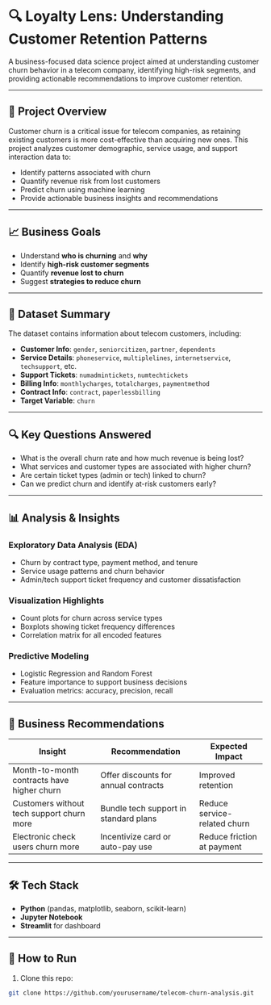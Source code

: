# 🔍 Loyalty Lens: Understanding Customer Retention Patterns
A business-focused data science project aimed at understanding customer churn behavior in a telecom company, identifying high-risk segments, and providing actionable recommendations to improve customer retention.

---

## 📌 Project Overview

Customer churn is a critical issue for telecom companies, as retaining existing customers is more cost-effective than acquiring new ones. This project analyzes customer demographic, service usage, and support interaction data to:

- Identify patterns associated with churn
- Quantify revenue risk from lost customers
- Predict churn using machine learning
- Provide actionable business insights and recommendations

---

## 📈 Business Goals

- Understand **who is churning** and **why**
- Identify **high-risk customer segments**
- Quantify **revenue lost to churn**
- Suggest **strategies to reduce churn**

---

## 🧾 Dataset Summary

The dataset contains information about telecom customers, including:

- **Customer Info**: `gender`, `seniorcitizen`, `partner`, `dependents`
- **Service Details**: `phoneservice`, `multiplelines`, `internetservice`, `techsupport`, etc.
- **Support Tickets**: `numadmintickets`, `numtechtickets`
- **Billing Info**: `monthlycharges`, `totalcharges`, `paymentmethod`
- **Contract Info**: `contract`, `paperlessbilling`
- **Target Variable**: `churn`

---

## 🔍 Key Questions Answered

- What is the overall churn rate and how much revenue is being lost?
- What services and customer types are associated with higher churn?
- Are certain ticket types (admin or tech) linked to churn?
- Can we predict churn and identify at-risk customers early?

---

## 📊 Analysis & Insights

### Exploratory Data Analysis (EDA)
- Churn by contract type, payment method, and tenure
- Service usage patterns and churn behavior
- Admin/tech support ticket frequency and customer dissatisfaction

### Visualization Highlights
- Count plots for churn across service types
- Boxplots showing ticket frequency differences
- Correlation matrix for all encoded features

### Predictive Modeling 
- Logistic Regression and Random Forest
- Feature importance to support business decisions
- Evaluation metrics: accuracy, precision, recall

---

## 🧠 Business Recommendations

| Insight | Recommendation | Expected Impact |
|--------|----------------|------------------|
| Month-to-month contracts have higher churn | Offer discounts for annual contracts | Improved retention |
| Customers without tech support churn more | Bundle tech support in standard plans | Reduce service-related churn |
| Electronic check users churn more | Incentivize card or auto-pay use | Reduce friction at payment |

---

## 🛠 Tech Stack

- **Python** (pandas, matplotlib, seaborn, scikit-learn)
- **Jupyter Notebook**
-  **Streamlit** for dashboard

---

## 🚀 How to Run

1. Clone this repo:
```bash
git clone https://github.com/yourusername/telecom-churn-analysis.git
